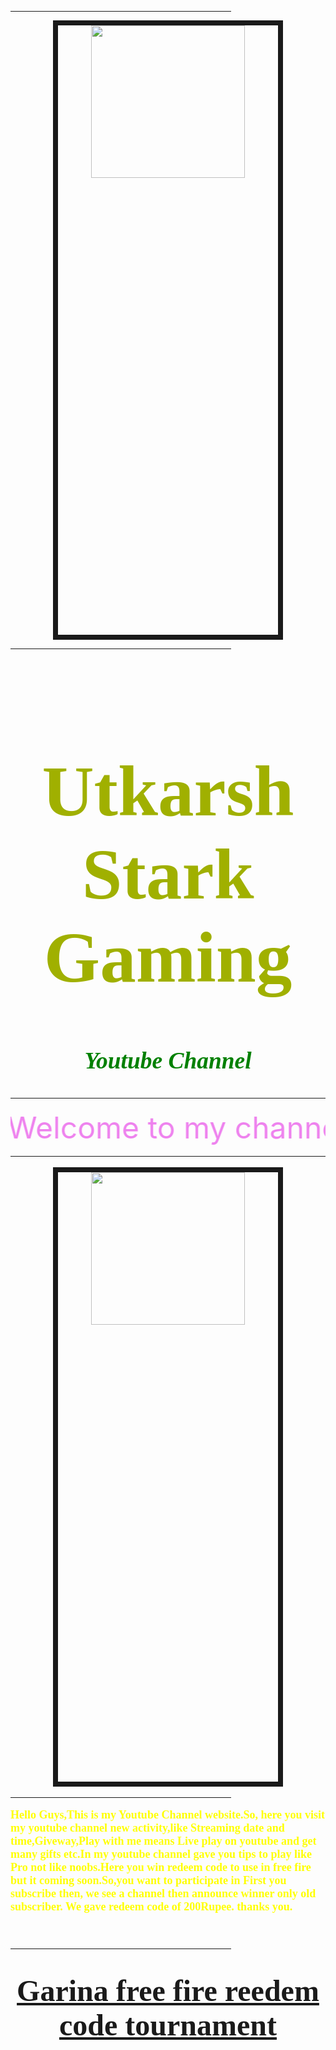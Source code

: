 <html>
<head>
<title>Utkarsh Stark Gaming</title>
<body background="download.jpg">
<hr size=6 color=#cococo width=70% align="center">
<center><a href=https://www.youtube.com/channel/UCSqvk7jx9jNDE1GzOBmpE_A><img src="25.png" border=8 width=70% height=25%></a></center>
<hr size=6 color=#cococo width=70% align="center">
<center><font face="cooper black" size=7 color="rainbow"><B><BIG><h1>Utkarsh Stark Gaming</H1></FONT></B></CENTER>
<CENTER><FONT FACE="brooklyn"size=6 color=green><H3><B><I>Youtube Channel</I></B></H3></FONT></CENTER>
<hr size=6 color=#808080 width=100% align="center">
<CENTER>
<Marquee behavior="alternate"><font color="violet" size=40>Welcome to my channel</font></marquee></CENTER>
<hr size=6 color=#808080 width=100% align="center">
<center><a href=https://youtu.be//7scjPox4Emg><img src="capture.png" border=8 width=70% height=25%%></center></a>
<hr size=6 color=#cococo width=70% align="center">
<p><font size=4 face="lucida handwriting" color=" yellow"><b>Hello Guys,This is my Youtube Channel website.So, here you visit my youtube channel new activity,like Streaming date and time,Giveway,Play with me means Live play on youtube and get many gifts etc.In my youtube channel gave you tips to play like Pro not like noobs.Here you win redeem code to use in free fire but it coming soon.So,you want to participate in First you subscribe then, we see a channel then announce winner only old subscriber. We gave redeem code of 200Rupee. thanks you.</p><br>
<hr size=6 color=#cococo width=70% align="center"><br>
<center><font size=8><a href="Reedem code.html">Garina free fire reedem code tournament</a></font></center>  
</body>
</html>


